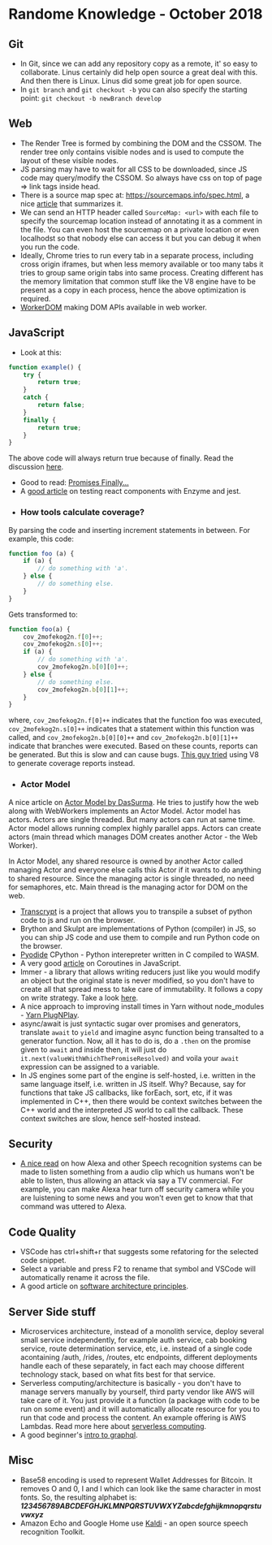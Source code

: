# Randome Knowledge - October 2018

## Git
- In Git, since we can add any repository copy as a remote, it' so easy to collaborate. Linus certainly did help open source a great deal with this. And then there is Linux. Linus did some great job for open source.
- In `git branch` and `git checkout -b` you can also specify the starting point: `git checkout -b newBranch develop`

## Web
- The Render Tree is formed by combining the DOM and the CSSOM. The render tree only contains visible nodes and is used to compute the layout of these visible nodes.  
- JS parsing may have to wait for all CSS to be downloaded, since JS code may query/modify the CSSOM. So always have css on top of page => link tags inside head.
- There is a source map spec at: https://sourcemaps.info/spec.html, a nice [article][16] that summarizes it.
- We can send an HTTP header called `SourceMap: <url>` with each file to specify the sourcemap location instead of annotating it as a comment in the file. You can even host the sourcemap on a private location or even localhodst so that nobody else can access it but you can debug it when you run the code.
- Ideally, Chrome tries to run every tab in a separate process, including cross origin iframes, but when less memory available or too many tabs it tries to group same origin tabs into same process. Creating different has the memory limitation that common stuff like the V8 engine have to be present as a copy in each process, hence the above optimization is required.
- [WorkerDOM][17] making DOM APIs available in web worker.

## JavaScript
- Look at this:
```javascript
function example() {
    try {
        return true;
    }
    catch {
        return false;
    }
    finally {
        return true;
    }
}
```

The above code will always return true because of finally. Read the discussion [here][1].

- Good to read: [Promises Finally...][2]
- A [good article][3] on testing react components with Enzyme and jest.
- ### How tools calculate coverage?
By parsing the code and inserting increment statements in between. For example, this code:

```javascript
function foo (a) {
    if (a) {
        // do something with 'a'.
    } else {
        // do something else.
    }
}
```
Gets transformed to:
```javascript
function foo(a) {
    cov_2mofekog2n.f[0]++;
    cov_2mofekog2n.s[0]++;
    if (a) {
        // do something with 'a'.
        cov_2mofekog2n.b[0][0]++;
    } else {
        // do something else.
        cov_2mofekog2n.b[0][1]++;
    }
}
```
where, `cov_2mofekog2n.f[0]++` indicates that the function foo was executed, `cov_2mofekog2n.s[0]++` indicates that a statement within this function was called, and `cov_2mofekog2n.b[0][0]++` and `cov_2mofekog2n.b[0][1]++` indicate that branches were executed. Based on these counts, reports can be generated. But this is slow and can cause bugs. [This guy tried][4] using V8 to generate coverage reports instead.
-  ### Actor Model
  A nice article on [Actor Model by DasSurma][6]. He tries to justify how the web along with WebWorkers implements an Actor Model. Actor model has actors. Actors are single threaded. But many actors can run at same time. Actor model allows running complex highly parallel apps. Actors can create actors (main thread which manages DOM creates another Actor - the Web Worker). 
  
  In Actor Model, any shared resource is owned by another Actor called managing Actor and everyone else calls this Actor if it wants to do anything to shared resource. Since the managing actor is single threaded, no need for semaphores, etc. Main thread is the managing actor for DOM on the web.

- [Transcrypt][7] is a project that allows you to transpile a subset of python code to js and run on the browser.
- Brython and Skulpt are implementations of Python (compiler) in JS, so you can ship JS code and use them to compile and run Python code on the browser.
- [Pyodide][8] CPython - Python interepreter written in C compiled to WASM.
- A very good [article][9] on Coroutines in JavaScript.
- Immer - a library that allows writing reducers just like you would modify an object but the original state is never modified, so you don't have to create all that spread mess to take care of immutability. It follows a copy on write strategy. Take a look [here][10].
- A nice approach to improving install times in Yarn without node_modules - [Yarn PlugNPlay][13].
- async/await is just syntactic sugar over promises and generators, translate `await` to `yield` and imagine async function being transalted to a generator function. Now, all it has to do is, do a `.then` on the promise given to `await` and inside then, it will just do `it.next(valueWithWhichThePromiseResolved)` and voila your `await` expression can be assigned to a variable.
- In JS engines some part of the engine is self-hosted, i.e. written in the same language itself, i.e. written in JS itself. Why? Because, say for functions that take JS callbacks, like forEach, sort, etc, if it was implemented in C++, then there would be context switches between the C++ world and the interpreted JS world to call the callback. These context switches are slow, hence self-hosted instead.

## Security
- [A nice read][15] on how Alexa and other Speech recognition systems can be made to listen something from a audio clip which us humans won't be able to listen, thus allowing an attack via say a TV commercial. For example, you can make Alexa hear turn off security camera while you are luistening to some news and you won't even get to know that that command was uttered to Alexa.

## Code Quality
- VSCode has ctrl+shift+r that suggests some refatoring for the selected code snippet.
- Select a variable and press F2 to rename that symbol and VSCode will automatically rename it across the file.
- A good article on [software architecture principles][12].

## Server Side stuff
- Microservices architecture, instead of a monolith service, deploy several small service independently, for example auth service, cab booking service, route determination service, etc, i.e. instead of a single code acontaining /auth, /rides, /routes, etc endpoints, different deployments handle each of these separately, in fact each may choose different technology stack, based on what fits best for that service.
- Serverless computing/architecture is basically - you don't have to manage servers manually by yourself, third party vendor like AWS will take care of it. You just provide it a function (a package with code to be run on some event) and it will automatically allocate resource for you to run that code and process the content. An example offering is AWS Lambdas. Read more here about [serverless computing][11].
- A good beginner's [intro to graphql][5].

## Misc
- Base58 encoding is used to represent Wallet Addresses for Bitcoin. It removes O and 0, I and l which can look like the same character in most fonts. So, the resulting alphabet is: ***123456789ABCDEFGHJKLMNPQRSTUVWXYZabcdefghijkmnopqrstuvwxyz***
- Amazon Echo and Google Home use [Kaldi][14] - an open source speech recognition Toolkit.



[1]: https://stackoverflow.com/a/3838130/2407962
[2]: https://developer.mozilla.org/en-US/docs/Web/JavaScript/Reference/Global_Objects/Promise/finally
[3]: https://blog.bitsrc.io/how-to-test-react-components-using-jest-and-enzyme-fab851a43875
[4]: https://blog.npmjs.org/post/178487845610/rethinking-javascript-test-coverage
[5]: https://medium.freecodecamp.org/a-beginners-guide-to-graphql-60e43b0a41f5
[6]: https://dassur.ma/things/actormodel/
[7]: https://www.transcrypt.org/docs/html/what_why.html
[8]: https://github.com/iodide-project/pyodide
[9]: https://x.st/javascript-coroutines/
[10]: https://github.com/mweststrate/immer
[11]: https://serverless-stack.com/chapters/what-is-serverless.html
[12]: https://hackernoon.com/first-do-no-harm-30-principles-that-helped-me-avoid-fly-by-architecture-reviews-e8952ac632a
[13]: https://github.com/yarnpkg/rfcs/files/2378943/Plugnplay.pdf
[14]: http://kaldi-asr.org/
[15]: https://adversarial-attacks.net/
[16]: https://medium.com/@trungutt/yet-another-explanation-on-sourcemap-669797e418ce
[17]: https://amphtml.wordpress.com/2018/08/21/workerdom/

